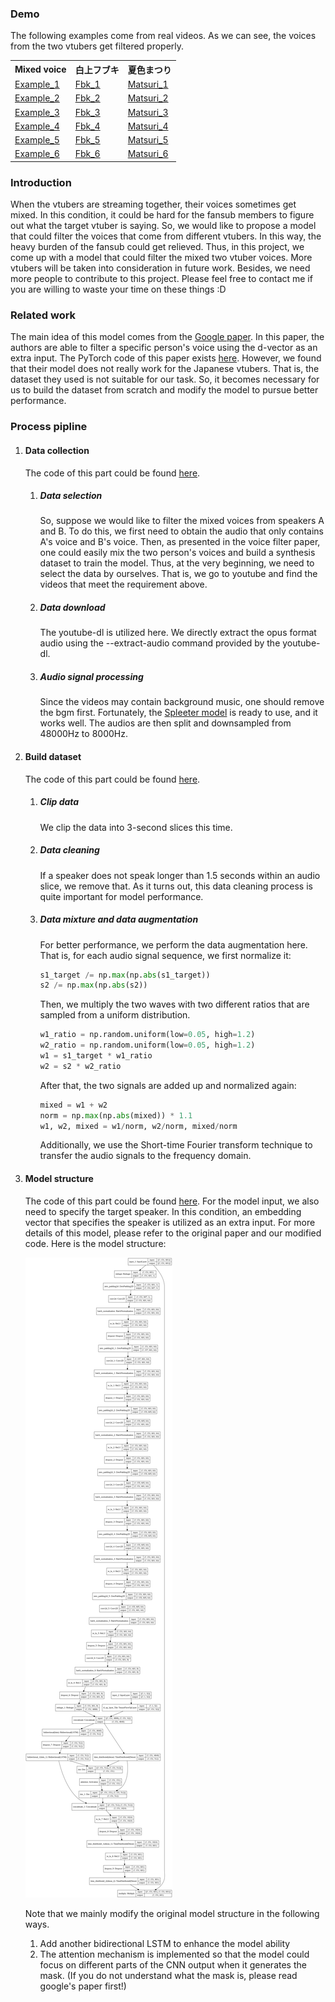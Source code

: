 ### Demo

The following examples come from real videos. As we can see, the voices from the two vtubers get filtered properly. 

<html lang="en">
  <head>
    <meta charset="utf-8">
<!--     <script src="sounds.js" type="text/javascript"></script> -->
<!--     <link rel="stylesheet" type="text/css" href="style.css" /> -->
  
<!--     <style>
    table, th, td {
      border: 2px solid black;
      border-collapse: collapse;
    }
    th, td {
      padding: 5px;
      text-align: center;
    }
    th {
      text-align: center;
    }
  </style>
-->  
  
  
  </head>
  <body>
    <table style="width:100%">
      <tr>
        <th>Mixed voice</th>
        <th>白上フブキ</th> 
        <th>夏色まつり</th>
      </tr>
      <tr>
        <td><a href="#" onclick="playSound('mix_6'); return false;">Example_1</a></td>
        <td><a href="#" onclick="playSound('fbk_6'); return false;">Fbk_1</a></td>
        <td><a href="#" onclick="playSound('mazili_6'); return false;">Matsuri_1</a></td>
      </tr>
      <tr>
        <td><a href="#" onclick="playSound('mix_5'); return false;">Example_2</a></td>
        <td><a href="#" onclick="playSound('fbk_5'); return false;">Fbk_2</a></td>
        <td><a href="#" onclick="playSound('mazili_5'); return false;">Matsuri_2</a></td>
      </tr>
      <tr>
        <td><a href="#" onclick="playSound('mix_3'); return false;">Example_3</a></td>
        <td><a href="#" onclick="playSound('fbk_3'); return false;">Fbk_3</a></td>
        <td><a href="#" onclick="playSound('mazili_3'); return false;">Matsuri_3</a></td>
      </tr>
      <tr>
        <td><a href="#" onclick="playSound('mix_4'); return false;">Example_4</a></td>
        <td><a href="#" onclick="playSound('fbk_4'); return false;">Fbk_4</a></td>
        <td><a href="#" onclick="playSound('mazili_4'); return false;">Matsuri_4</a></td>
      </tr>
      <tr>
        <td><a href="#" onclick="playSound('mix_2'); return false;">Example_5</a></td>
        <td><a href="#" onclick="playSound('fbk_2'); return false;">Fbk_5</a></td>
        <td><a href="#" onclick="playSound('mazili_2'); return false;">Matsuri_5</a></td>
      </tr>
      <tr>
        <td><a href="#" onclick="playSound('mix_1'); return false;">Example_6</a></td>
        <td><a href="#" onclick="playSound('fbk_1'); return false;">Fbk_6</a></td>
        <td><a href="#" onclick="playSound('mazili_1'); return false;">Matsuri_6</a></td>
      </tr>
    </table>
  </body>
</html>

### Introduction

When the vtubers are streaming together, their voices sometimes get mixed. In this condition, it could be hard for the fansub members to figure out what the target vtuber is saying. So, we would like to propose a model that could filter the voices that come from different vtubers. In this way, the heavy burden of the fansub could get relieved. Thus, in this project, we come up with a model that could filter the mixed two vtuber voices. More vtubers will be taken into consideration in future work. Besides, we need more people to contribute to this project. Please feel free to contact me if you are willing to waste your time on these things :D

### Related work

The main idea of this model comes from the [Google paper](https://arxiv.org/abs/1810.04826). In this paper, the authors are able to filter a specific person's voice using the d-vector as an extra input. The PyTorch code of this paper exists [here](https://github.com/mindslab-ai/voicefilter.git). However, we found that their model does not really work for the Japanese vtubers. That is, the dataset they used is not suitable for our task. So, it becomes necessary for us to build the dataset from scratch and modify the model to pursue better performance.

### Process pipline

1. #### Data collection

   The code of this part could be found [here](https://colab.research.google.com/drive/1LYtwVfCYxlKUDYotXq-dauGZZ4aH-pix?usp=sharing).

   1. ##### Data selection

      So, suppose we would like to filter the mixed voices from speakers A and B. To do this, we first need to obtain the audio that only contains A's voice and B's voice. Then, as presented in the voice filter paper, one could easily mix the two person's voices and build a synthesis dataset to train the model. Thus, at the very beginning, we need to select the data by ourselves. That is, we go to youtube and find the videos that meet the requirement above.

   2. ##### Data download

      The youtube-dl is utilized here. We directly extract the opus format audio using the --extract-audio command provided by the youtube-dl.

   3. ##### Audio signal processing

      Since the videos may contain background music, one should remove the bgm first. Fortunately, the [Spleeter model](https://github.com/deezer/spleeter.git) is ready to use, and it works well. The audios are then split and downsampled from 48000Hz to 8000Hz.

2. #### Build dataset

   The code of this part could be found [here](https://colab.research.google.com/drive/1m-UXb9fIFwFDEANQf3eBLFopsmFgbtSd?usp=sharing).

   1. ##### Clip data

      We clip the data into 3-second slices this time.

   2. ##### Data cleaning

      If a speaker does not speak longer than 1.5 seconds within an audio slice, we remove that. As it turns out, this data cleaning process is quite important for model performance.

   3. ##### Data mixture and data augmentation

      For better performance, we perform the data augmentation here. That is, for each audio signal sequence, we first normalize it:

      ```python
      s1_target /= np.max(np.abs(s1_target))
      s2 /= np.max(np.abs(s2))
      ```

      Then, we multiply the two waves with two different ratios that are sampled from a uniform distribution. 

      ```python
      w1_ratio = np.random.uniform(low=0.05, high=1.2)
      w2_ratio = np.random.uniform(low=0.05, high=1.2)
      w1 = s1_target * w1_ratio
      w2 = s2 * w2_ratio
      ```

      After that, the two signals are added up and normalized again:

      ```python
      mixed = w1 + w2
      norm = np.max(np.abs(mixed)) * 1.1
      w1, w2, mixed = w1/norm, w2/norm, mixed/norm
      ```

      Additionally, we use the Short-time Fourier transform technique to transfer the audio signals to the frequency domain.

3. #### Model structure

   The code of this part could be found [here](https://colab.research.google.com/drive/17KOywcQpox86Ey5CMGkioN-f5xWUBpTz?usp=sharing). For the model input, we also need to specify the target speaker. In this condition, an embedding vector that specifies the speaker is utilized as an extra input. For more details of this model, please refer to the original paper and our modified code. Here is the model structure:

   <p>
    <img src="model (9).png"/>
   </p>

   Note that we mainly modify the original model structure in the following ways.

   1. Add another bidirectional LSTM to enhance the model ability
   2. The attention mechanism is implemented so that the model could focus on different parts of the CNN output when it generates the mask. (If you do not understand what the mask is, please read google's paper first!)
